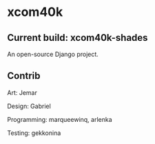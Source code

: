 # xcom40k

## Current build: xcom40k-shades

An open-source Django project.

## Contrib

Art: Jemar

Design: Gabriel

Programming: marqueewinq, arlenka

Testing: gekkonina
